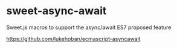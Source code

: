 sweet-async-await
=================

Sweet.js macros to support the async/await ES7 proposed feature

https://github.com/lukehoban/ecmascript-asyncawait
